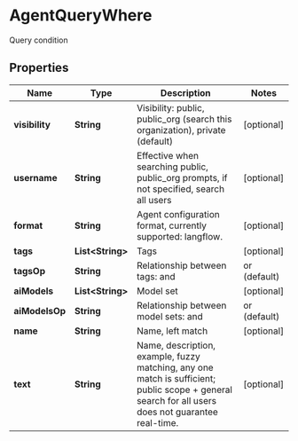 

# AgentQueryWhere

Query condition

## Properties

| Name | Type | Description | Notes |
|------------ | ------------- | ------------- | -------------|
|**visibility** | **String** | Visibility: public, public_org (search this organization), private (default) |  [optional] |
|**username** | **String** | Effective when searching public, public_org prompts, if not specified, search all users |  [optional] |
|**format** | **String** | Agent configuration format, currently supported: langflow. |  [optional] |
|**tags** | **List&lt;String&gt;** | Tags |  [optional] |
|**tagsOp** | **String** | Relationship between tags: and | or (default) |  [optional] |
|**aiModels** | **List&lt;String&gt;** | Model set |  [optional] |
|**aiModelsOp** | **String** | Relationship between model sets: and | or (default) |  [optional] |
|**name** | **String** | Name, left match |  [optional] |
|**text** | **String** | Name, description, example, fuzzy matching, any one match is sufficient; public scope + general search for all users does not guarantee real-time. |  [optional] |



